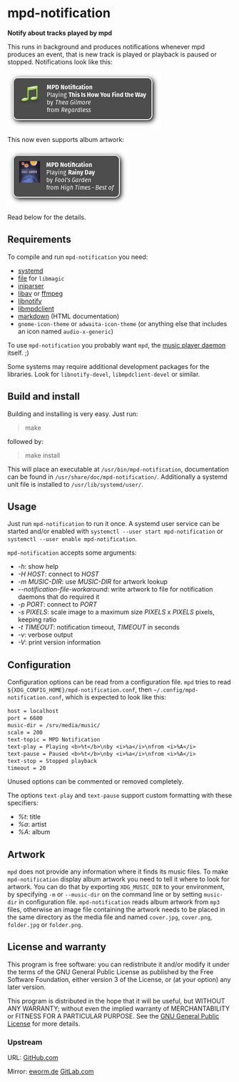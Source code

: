 mpd-notification
================

**Notify about tracks played by mpd**

This runs in background and produces notifications whenever mpd produces
an event, that is new track is played or playback is paused or stopped.
Notifications look like this:

![Notification](screenshots/sound.png)

This now even supports album artwork:

![Notification with Artwork](screenshots/artwork.png)

Read below for the details.

Requirements
------------

To compile and run `mpd-notification` you need:

* [systemd](https://www.github.com/systemd/systemd)
* [file](https://www.darwinsys.com/file/) for `libmagic`
* [iniparser](https://github.com/ndevilla/iniparser)
* [libav](https://libav.org/) or [ffmpeg](https://www.ffmpeg.org/)
* [libnotify](https://developer.gnome.org/notification-spec/)
* [libmpdclient](https://www.musicpd.org/libs/libmpdclient/)
* [markdown](https://daringfireball.net/projects/markdown/) (HTML documentation)
* `gnome-icon-theme` or `adwaita-icon-theme` (or anything else that includes
  an icon named `audio-x-generic`)

To use `mpd-notification` you probably want `mpd`, the
[music player daemon](http://www.musicpd.org/) itself. ;)

Some systems may require additional development packages for the libraries.
Look for `libnotify-devel`, `libmpdclient-devel` or similar.

Build and install
-----------------

Building and installing is very easy. Just run:

> make

followed by:

> make install

This will place an executable at `/usr/bin/mpd-notification`,
documentation can be found in `/usr/share/doc/mpd-notification/`.
Additionally a systemd unit file is installed to `/usr/lib/systemd/user/`.

Usage
-----

Just run `mpd-notification` to run it once. A systemd user service can be
started and/or enabled with `systemctl --user start mpd-notification`
or `systemctl --user enable mpd-notification`.

`mpd-notification` accepts some arguments:

* *-h*: show help
* *-H HOST*: connect to *HOST*
* *-m MUSIC-DIR*: use *MUSIC-DIR* for artwork lookup
* *--notification-file-workaround*: write artwork to file for notification
    daemons that do required it
* *-p PORT*: connect to *PORT*
* *-s PIXELS*: scale image to a maximum size *PIXELS* x *PIXELS* pixels, keeping
    ratio
* *-t TIMEOUT*: notification timeout, *TIMEOUT* in seconds
* *-v*: verbose output
* *-V*: print version information

Configuration
-------------

Configuration options can be read from a configuration file. `mpd`
tries to read `${XDG_CONFIG_HOME}/mpd-notification.conf`, then 
`~/.config/mpd-notification.conf`, which is expected to
look like this:

    host = localhost
    port = 6600
    music-dir = /srv/media/music/
    scale = 200
    text-topic = MPD Notification
    text-play = Playing <b>%t</b>\nby <i>%a</i>\nfrom <i>%A</i>
    text-pause = Paused <b>%t</b>\nby <i>%a</i>\nfrom <i>%A</i>
    text-stop = Stopped playback
    timeout = 20

Unused options can be commented or removed completely.

The options `text-play` and `text-pause` support custom formatting with
these specifiers:

* *%t*: title
* *%a*: artist
* *%A*: album

Artwork
-------

`mpd` does not provide any information where it finds its music files. To make
`mpd-notification` display album artwork you need to tell it where to look for
artwork. You can do that by exporting `XDG_MUSIC_DIR` to your environment, by
specifying `-m` or `--music-dir` on the command line or by setting `music-dir`
in configuration file. `mpd-notification` reads album artwork from `mp3`
files, otherwise an image file containing the artwork needs to be placed
in the same directory as the media file and named `cover.jpg`,
`cover.png`, `folder.jpg` or `folder.png`.

License and warranty
--------------------

This program is free software: you can redistribute it and/or modify
it under the terms of the GNU General Public License as published by
the Free Software Foundation, either version 3 of the License, or
(at your option) any later version.

This program is distributed in the hope that it will be useful,
but WITHOUT ANY WARRANTY; without even the implied warranty of
MERCHANTABILITY or FITNESS FOR A PARTICULAR PURPOSE.  See the
[GNU General Public License](COPYING.md) for more details.

### Upstream

URL:
[GitHub.com](https://github.com/eworm-de/mpd-notification#mpd-notification)

Mirror:
[eworm.de](https://git.eworm.de/cgit.cgi/mpd-notification/)
[GitLab.com](https://gitlab.com/eworm-de/mpd-notification#mpd-notification)
